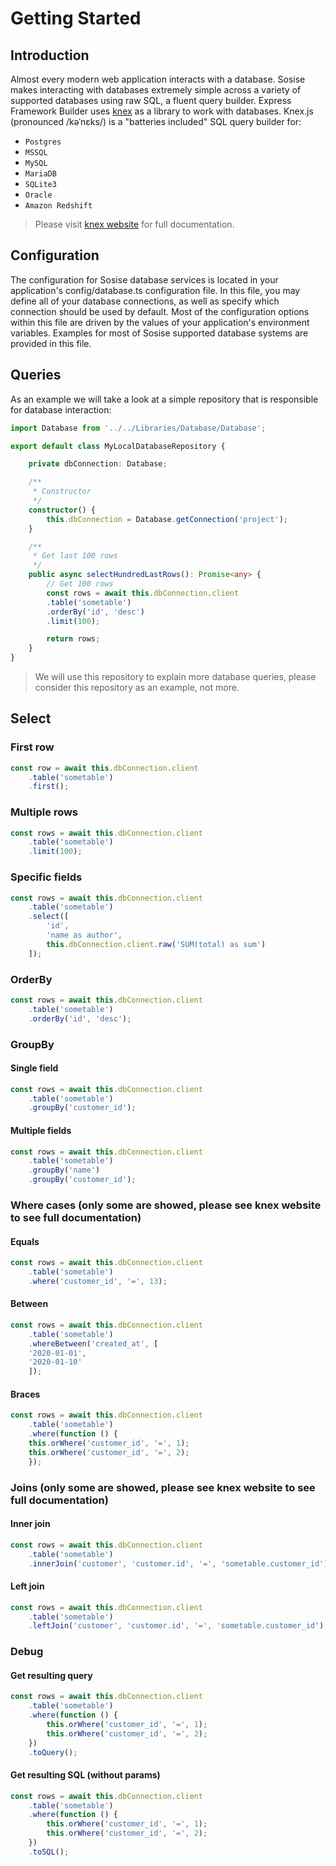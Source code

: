 # Getting Started
## Introduction
Almost every modern web application interacts with a database. Sosise makes interacting with databases extremely simple across a variety of supported databases using raw SQL, a fluent query builder. Express Framework Builder uses [knex](http://knexjs.org) as a library to work with databases. Knex.js (pronounced /kəˈnɛks/) is a "batteries included" SQL query builder for:
- `Postgres`
- `MSSQL`
- `MySQL`
- `MariaDB`
- `SQLite3`
- `Oracle`
- `Amazon Redshift`

> Please visit [knex website](http://knexjs.org) for full documentation.

## Configuration
The configuration for Sosise database services is located in your application's config/database.ts configuration file. In this file, you may define all of your database connections, as well as specify which connection should be used by default. Most of the configuration options within this file are driven by the values of your application's environment variables. Examples for most of Sosise supported database systems are provided in this file.

## Queries
As an example we will take a look at a simple repository that is responsible for database interaction:

```typescript
import Database from '../../Libraries/Database/Database';

export default class MyLocalDatabaseRepository {

    private dbConnection: Database;

    /**
     * Constructor
     */
    constructor() {
        this.dbConnection = Database.getConnection('project');
    }

    /**
     * Get last 100 rows
     */
    public async selectHundredLastRows(): Promise<any> {
        // Get 100 rows
        const rows = await this.dbConnection.client
        .table('sometable')
        .orderBy('id', 'desc')
        .limit(100);

        return rows;
    }
}
```

> We will use this repository to explain more database queries, please consider this repository as an example, not more.

## Select
### First row
```typescript
const row = await this.dbConnection.client
    .table('sometable')
    .first();
```

### Multiple rows
```typescript
const rows = await this.dbConnection.client
    .table('sometable')
    .limit(100);
```

### Specific fields
```typescript
const rows = await this.dbConnection.client
    .table('sometable')
    .select([
        'id',
        'name as author',
        this.dbConnection.client.raw('SUM(total) as sum')
    ]);
```

### OrderBy
```typescript
const rows = await this.dbConnection.client
    .table('sometable')
    .orderBy('id', 'desc');
```

### GroupBy
#### Single field
```typescript
const rows = await this.dbConnection.client
    .table('sometable')
    .groupBy('customer_id');
```

#### Multiple fields
```typescript
const rows = await this.dbConnection.client
    .table('sometable')
    .groupBy('name')
    .groupBy('customer_id');
```

### Where cases (only some are showed, please see knex website to see full documentation)
#### Equals
```typescript
const rows = await this.dbConnection.client
    .table('sometable')
    .where('customer_id', '=', 13);
```

#### Between
```typescript
const rows = await this.dbConnection.client
    .table('sometable')
    .whereBetween('created_at', [
    '2020-01-01',
    '2020-01-10'
    ]);
```

#### Braces
```typescript
const rows = await this.dbConnection.client
    .table('sometable')
    .where(function () {
    this.orWhere('customer_id', '=', 1);
    this.orWhere('customer_id', '=', 2);
    });
```

### Joins (only some are showed, please see knex website to see full documentation)
#### Inner join
```typescript
const rows = await this.dbConnection.client
    .table('sometable')
    .innerJoin('customer', 'customer.id', '=', 'sometable.customer_id');
```

#### Left join
```typescript
const rows = await this.dbConnection.client
    .table('sometable')
    .leftJoin('customer', 'customer.id', '=', 'sometable.customer_id');
```

### Debug
#### Get resulting query
```typescript
const rows = await this.dbConnection.client
    .table('sometable')
    .where(function () {
        this.orWhere('customer_id', '=', 1);
        this.orWhere('customer_id', '=', 2);
    })
    .toQuery();
```

#### Get resulting SQL (without params)
```typescript
const rows = await this.dbConnection.client
    .table('sometable')
    .where(function () {
        this.orWhere('customer_id', '=', 1);
        this.orWhere('customer_id', '=', 2);
    })
    .toSQL();
```
